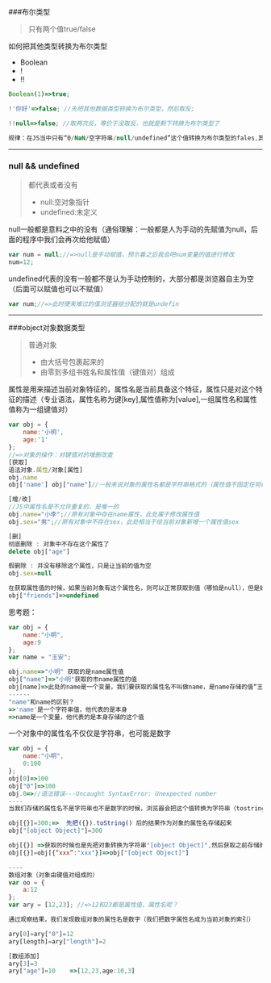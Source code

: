###布尔类型
>只有两个值true/false

如何把其他类型转换为布尔类型
* Boolean
* !
* !!
```javascript
Boolean(1)=>true;

!'你好'=>false; //先把其他数据类型转换为布尔类型，然后取反;

!!null=>false; //取两次反，等价于没取反，也就是剩下转换为布尔类型了
```
```javascript
规律：在JS当中只有“0/NaN/空字符串/null/undefined”这个值转换为布尔类型的fales,其余的转换为true
```
---
### null && undefined
>都代表或者没有
>- null:空对象指针
>- undefined:未定义  
>
null一般都是意料之中的没有（通俗理解：一般都是人为手动的先赋值为null，后面的程序中我们会再次给他赋值）
```javascript
var num = null;//=>null是手动赋值，预示着之后我会吧num变量的值进行修改
num=12;
```
undefined代表的没有一般都不是认为手动控制的，大部分都是浏览器自主为空（后面可以赋值也可以不赋值）
```javascript
var num;//=>此时便来难过的值浏览器给分配的就是undefin
```
---
###object对象数据类型
>普通对象
>- 由大括号包裹起来的
>- 由零到多组书姓名和属性值（键值对）组成
>
属性是用来描述当前对象特征的，属性名是当前具备这个特征，属性只是对这个特征的描述（专业语法，属性名称为键[key],属性值称为[value],一组属性名和属性值称为一组键值对）
```javascript
var obj = {
    name:'小明',
    age:'1'
};
//=>对象的操作：对键值对的增删改查
[获取]
语法对象.属性/对象[属性]
obj.name
obj['name'] obj["name"]//一般来说对象的属性名都是字符串格式的（属性值不固定任何格式都有）

[增/改]
//JS中属性名是不允许重复的，是唯一的
obj.name="小李";//原有对象中存在name属性，此处属于修改属性值
obj.sex="男";//原有对象中不存在sex，此处相当于给当前对象新增一个属性值sex

[删]
彻底删除 : 对象中不存在这个属性了
delete obj["age"]

假删除 : 并没有移除这个属性，只是让当前的值为空
obj.sex=null

在获取属性值的时候，如果当前对象有这个属性名，则可以正常获取到值（哪怕是null），但是如果没有这个属性名，则获取到undefined
obj["friends"]=>undefined

```
思考题：
```javascript
var obj = {
    name:"小明",
    age:9
};
var name = "王安";

obj.name=>"小明" 获取的是name属性值
obj["name"]=>"小明"获取的市name属性的值
obj[name]=>此处的name是一个变量，我们要获取的属性名不叫做name，是name存储的值“王安”=>obj["王安"]=>没有这个是属性，属性值是undefin
------
"name"和name的区别？
=>'name'是一个字符串值，他代表的是本身
=>name是一个变量，他代表的是本身存储的这个值 

```
一个对象中的属性名不仅仅是字符串，也可能是数字
```javascript
var obj = {
    name:"小明",
    0:100
};
obj[0]=>100
obj["0"]=>100
obj.0=>//语法错误---Uncaught SyntaxError: Unexpected number
----
当我们存储的属性名不是字符串也不是数字的时候，浏览器会把这个值转换为字符串（tostring），然后在进行存储

obj[{}]=300;=>  先把({}).toString() 后的结果作为对象的属性名存储起来
obj["[object Object]"]=300

obj[{}] =>获取的时候也是先把对象转换为字符串"[object Object]",然后获取之前存储的300
obj[{}]=obj[{“xxx”:"xxx"}]=>obj["[object Object]"]

----
数组对象（对象由键值对组成的）
var oo = {
    a:12
};
var ary = [12,23]; //=>12和23都是属性值，属性名呢？

通过观察结果，我们发现数组对象的属性名是数字（我们把数字属性名成为当前对象的索引）

ary[0]=ary["0"]=12
ary[length]=ary["length"]=2

[数组添加]
ary[3]=3
ary["age"]=10    =>[12,23,age:10,3]
```
